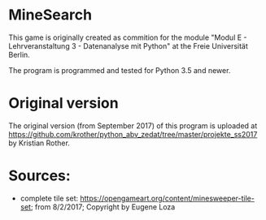 # MineSearch
This game is originally created as commition for the module "Modul E - Lehrveranstaltung 3 - Datenanalyse mit Python" at the Freie Universität Berlin.

The program is programmed and tested for Python 3.5 and newer.

# Original version
The original version (from September 2017) of this program is uploaded at https://github.com/krother/python_abv_zedat/tree/master/projekte_ss2017 by Kristian Rother.

# Sources:
- complete tile set: https://opengameart.org/content/minesweeper-tile-set; from 8/2/2017; Copyright by Eugene Loza
